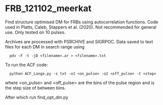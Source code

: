 # FRB_121102_meerkat
 Find structure optimised DM for FRBs using autocorrelation functions. Code used in Platts, Caleb, Stappers et al. (2020).
 Not recommended for general use. Only tested on 10 pulses.
 
 Archives are processed with PSRCHIVE and SIGRPOC. Data saved to text files for each DM in search range using
 
      pdv -F -t -jD <filename>.ar > <filename>.txt
 
 To run the ACF code:
      
      python ACF_Lange.py -s txt -o1 <on_pulse> -o2 <off_pulse> -t <step>
      
 where <on_pulse> and <off_pulse> are the bins of the pulse region and <step> is the step size of between bins.

 After which run find_opt_dm.py
 
 
